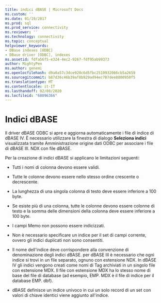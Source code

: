 ```yaml
---
title: indici dBASE | Microsoft Docs
ms.custom: ''
ms.date: 01/19/2017
ms.prod: sql
ms.prod_service: connectivity
ms.reviewer: ''
ms.technology: connectivity
ms.topic: conceptual
helpviewer_keywords:
- DBase indexes [ODBC]
- DBase driver [ODBC], indexes
ms.assetid: fdfa56f5-e324-4ec2-9267-fdf95ab99373
author: MightyPen
ms.author: genemi
ms.openlocfilehash: d9a0a57c3dce920c6d5fbc2510932066cb5a2659
ms.sourcegitcommit: b87d36c46b39af8b929ad94ec707dee8800950f5
ms.translationtype: MT
ms.contentlocale: it-IT
ms.lasthandoff: 02/08/2020
ms.locfileid: "68096366"
---
```

# <a name="dbase-indexes"></a>Indici dBASE
Il driver dBASE ODBC si apre e aggiorna automaticamente i file di indice di dBASE IV. È necessario utilizzare la finestra di dialogo **Seleziona indici** visualizzata tramite Amministrazione origine dati ODBC per associare i file di dBASE III. NDX con file dBASE.  
  
 Per la creazione di indici dBASE si applicano le limitazioni seguenti:  
  
-   Tutti i nomi di colonna devono essere validi.  
  
-   Tutte le colonne devono essere nello stesso ordine crescente o decrescente.  
  
-   La lunghezza di una singola colonna di testo deve essere inferiore a 100 byte.  
  
-   Se esiste più di una colonna, tutte le colonne devono essere colonne di testo e la somma delle dimensioni della colonna deve essere inferiore a 100 byte.  
  
-   I campi Memo non possono essere indicizzati.  
  
-   Non è necessario specificare un indice per il set di campi corrente, ovvero gli indici duplicati non sono consentiti.  
  
-   Il nome dell'indice deve corrispondere alla convenzione di denominazione degli indici dBASE. per dBASE III è necessario che ogni indice si trovi in un file separato, ognuno con estensione NDX. In dBASE IV gli indici vengono creati come nomi di Tag archiviati in un singolo file con estensione MDX. Il file con estensione MDX ha lo stesso nome di base del file di database (ad esempio, EMP. MDX è il file di indice per il database EMP. dbf).  
  
-   dBASE definisce un indice univoco in cui un solo record di un set con valori di chiave identici viene aggiunto all'indice.
